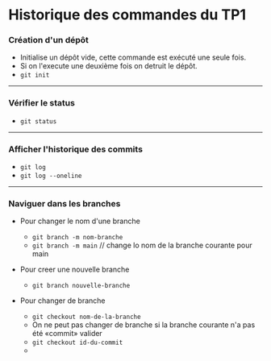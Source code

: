 # Historique des commandes du TP1

### Création d'un dépôt

- Initialise un dépôt vide, cette commande est exécuté une seule fois.
- Si on l'execute une deuxième fois on detruit le dépôt. 
- `git init`

---

### Vérifier le status

- `git status`

---

### Afficher l'historique des commits
- `git log`
- `git log --oneline`

---

### Naviguer dans les branches
- Pour changer le nom d'une branche
  - `git branch -m nom-branche`
  - `git branch -m main` // change lo nom de la branche courante pour main

- Pour creer une nouvelle branche
  - `git branch nouvelle-branche`

- Pour changer de branche
  - `git checkout nom-de-la-branche`
  - On ne peut pas changer de branche si la branche courante n'a pas été «commit» valider 
  - `git checkout id-du-commit`   
  - 